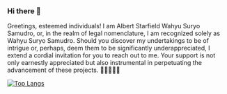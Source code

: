 ### Hi there 👋

Greetings, esteemed individuals! I am Albert Starfield Wahyu Suryo Samudro, or, in the realm of legal nomenclature, I am recognized solely as Wahyu Suryo Samudro. Should you discover my undertakings to be of intrigue or, perhaps, deem them to be significantly underappreciated, I extend a cordial invitation for you to reach out to me. Your support is not only earnestly appreciated but also instrumental in perpetuating the advancement of these projects. 🌟💼🌱📩🌐

[![Top Langs](https://github-readme-stats.vercel.app/api/top-langs/?username=albertstarfield&layout=donut-vertical)](https://github.com/albertstarfield/github-readme-stats)

<!--
**albertstarfield/albertstarfield** is a ✨ _special_ ✨ repository because its `README.md` (this file) appears on your GitHub profile.



- 🔭 I’m currently working on ...
- 🌱 I’m currently learning ...
- 👯 I’m looking to collaborate on ...
- 🤔 I’m looking for help with ...
- 💬 Ask me about ...
- 📫 How to reach me: ...
- 😄 Pronouns: ...
- ⚡ Fun fact: ...
-->
